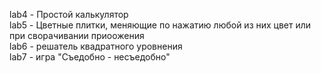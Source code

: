 lab4 - Простой калькулятор<br>
lab5 - Цветные плитки, меняющие по нажатию любой из них цвет или при сворачивании приоожения<br>
lab6 - решатель квадратного уровнения<br>
lab7 - игра "Съедобно - несъедобно"<br>
